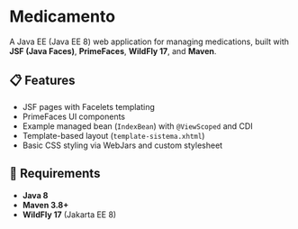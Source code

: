 # Medicamento

A Java EE (Java EE 8) web application for managing medications, built with **JSF (Java Faces)**, **PrimeFaces**, **WildFly 17**, and **Maven**.

## 📋 Features
- JSF pages with Facelets templating
- PrimeFaces UI components
- Example managed bean (`IndexBean`) with `@ViewScoped` and CDI
- Template-based layout (`template-sistema.xhtml`)
- Basic CSS styling via WebJars and custom stylesheet

## 🚀 Requirements
- **Java 8**
- **Maven 3.8+**
- **WildFly 17** (Jakarta EE 8)



